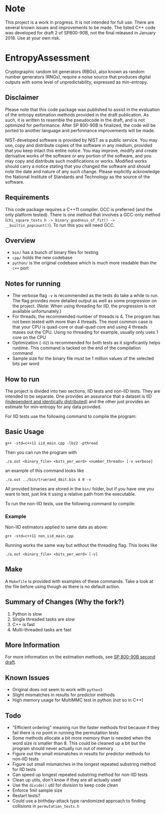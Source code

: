 # Note

This project is a work in progress. It is not intended for full use. There are several known issues and improvements to be made. The listed C++ code was developed for draft 2 of SP800-90B, not the final released in January 2018. Use at your own risk.

# EntropyAssessment

Cryptographic random bit generators (RBGs), also known as random number generators (RNGs), require a noise source that produces digital outputs with some level of unpredictability, expressed as min-entropy. 

## Disclaimer

Please note that this code package was published to assist in the evaluation of the entropy estimation methods provided in the draft publication. As such, it is written to resemble the pseudocode in the draft, and is not optimized for performance. After SP 800-90B is finalized, the code will be ported to another language and performance improvements will be made.

NIST-developed software is provided by NIST as a public service. You may use, copy and distribute copies of the software in any medium, provided that you keep intact this entire notice. You may improve, modify and create derivative works of the software or any portion of the software, and you may copy and distribute such modifications or works. Modified works should carry a notice stating that you changed the software and should note the date and nature of any such change. Please explicitly acknowledge the National Institute of Standards and Technology as the source of the software.

## Requirements

This code package requires a C++11 compiler. GCC is preferred (and the only platform tested). There is one method that involves a GCC-only method (`chi_square_tests.h -> binary_goodness_of_fit() -> __builtin_popcount()`). To run this you will need GCC.

## Overview

* `bin/` has a bunch of binary files for testing
* `cpp/` holds the new codebase
* `python/` is the original codebase which is much more readable than the `c++` port

## Notes for running

* The verbose flag `-v` is recommended as the tests do take a while to run. The flag provides more detailed output as well as some progression on the project. (Note: When using threading for IID, the progression is not available unfortunately.)
* For threads, the recommended number of threads is 4. The program has not been tested with more than 4 threads. The most common case is that your CPU is quad-core or dual-quad core and using 4 threads maxes out the CPU. Using no threading for example, usually only uses 1 core on the CPU
* Optimization (`-O2`) is recommended for both tests as it significantly helps runtime. This command is tacked on the end of the compilation command
* Sample size for the binary file must be 1 million values of the selected bits per word

## How to run

The project is divided into two sections, IID tests and non-IID tests. They are intended to be separate. One provides an assurance that a dataset is IID [(independent and identically distributed)](https://en.wikipedia.org/wiki/Independent_and_identically_distributed_random_variables) and the other just provides an estimate for min-entropy for any data provided. 

For IID tests use the following command to compile the program:

## Basic Usage

    g++ -std=c++11 iid_main.cpp -lbz2 -pthread

Then you can run the program with

    ./a.out <binary_file> <bits_per_word> <number_threads> [-v verbose]

an example of this command looks like

    ./a.out ../bin/truerand_4bit.bin 4 0 -v

All provided binaries are stored in the `bin/` folder, but if you have one you want to test, just link it using a relative path from the executable.

To run the non-IID tests, use the following command to compile:

### Example

Non-IID estimators applied to same data as above:

    g++ -std=c++11 non_iid_main.cpp

Running works the same way but without the threading flag. This looks like

    ./a.out <binary_file> <bits_per_word> [-v]

## Make

A `Makefile` is provided with examples of these commands. Take a look at the file before using though as there is no default action.

## Summary of Changes (Why the fork?)

1. Python is slow
2. Single threaded tasks are slow
3. C++ is fast
4. Multi-threaded tasks are fast

## More Information

For more information on the estimation methods, see [SP 800-90B second draft](http://csrc.nist.gov/publications/drafts/800-90/sp800-90b_second_draft.pdf).

## Known Issues

* Original does not seem to work with `python3`
* Slight mismatches in results for predictor methods
* High memory usage for MultiMMC test in python (not so in C++)

## Todo

* "Efficient ordering" meaning run the faster methods first because if they fail there is no point in running the permutation tests
* Some methods allocate a bit more memory than is needed when the word size is smaller than 8. This could be cleaned up a bit but the program should never actually run out of memory
* Figure out the small mismatches in results for predictor methods for non-IID tests
* Figure out small mismatches in the longest repeated substring method for IID tests
* Can speed up longest repeated substring method for non-IID tests
* Clean up utils, don't know if they are all actually used
* Use the `divide()` util for division to keep code clean
* Enforce 1mil sample size
* Restart tests?
* Could use a birthday-attack type randomized approach to finding collisions in `permutation_tests.h`
